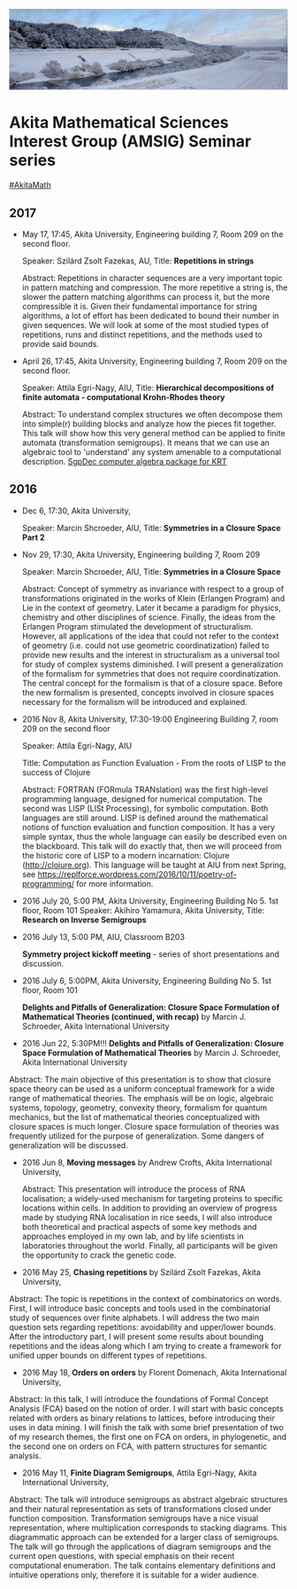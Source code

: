 ![snowy river](2017SnowRiver.png)
# Akita Mathematical Sciences Interest Group (AMSIG) Seminar series

[#AkitaMath](https://twitter.com/hashtag/AkitaMath)

## 2017
* May 17, 17:45, Akita University,  Engineering building 7, Room 209 on the second floor.

  Speaker: Szilárd Zsolt Fazekas, AU, Title: **Repetitions in strings**
  
  Abstract: Repetitions in character sequences are a very important topic in pattern matching and compression. The more repetitive a string is, the slower the pattern matching algorithms can process it, but the more compressible it is. Given their fundamental importance for string algorithms, a lot of effort has been dedicated to bound their number in given sequences. We will look at some of the most studied types of repetitions, runs and distinct repetitions, and the methods used to provide said bounds. 

* April 26, 17:45, Akita University,  Engineering building 7, Room 209 on the second floor.

  Speaker: Attila Egri-Nagy, AIU, Title: **Hierarchical decompositions of finite automata - computational Krohn-Rhodes theory**
  
  Abstract: To understand complex structures we often decompose them into simple(r) building blocks and analyze how the pieces fit together. This talk will show how this very general method can be applied to finite automata (transformation semigroups). It means that we can use an algebraic tool to 'understand' any system amenable to a computational description. [SgpDec computer algebra package for KRT](http://gap-packages.github.io/sgpdec/)
  
## 2016

* Dec 6, 17:30, Akita University,

  Speaker: Marcin Shcroeder, AIU, Title: **Symmetries in a Closure Space Part 2** 

* Nov 29, 17:30, Akita University, Engineering building 7, Room 209

  Speaker: Marcin Shcroeder, AIU, Title: **Symmetries in a Closure Space**

  Abstract: Concept of symmetry as invariance with respect to a group of transformations originated in the works of Klein (Erlangen Program) and Lie in the context of geometry. Later it became a paradigm for physics, chemistry and other disciplines of science. Finally, the ideas from the Erlangen Program stimulated the development of structuralism. However, all applications of the idea that could not refer to the context of geometry (i.e. could not use geometric coordinatization) failed to provide new results and the interest in structuralism as a universal tool for study of complex systems diminished. I will present a generalization of the formalism for symmetries that does not require coordinatization. The central concept for the formalism is that of a closure space. Before the new formalism is presented,  concepts involved in closure spaces necessary for the formalism will be introduced and explained. 

* 2016 Nov 8, Akita University, 17:30-19:00 Engineering Building 7, room 209 on the second floor

  Speaker: Attila Egri-Nagy, AIU

  Title: Computation as Function Evaluation - From the roots of LISP to the success of Clojure

  Abstract: FORTRAN (FORmula TRANslation) was the first high-level programming language, designed for numerical computation. The second was LISP (LISt Processing), for symbolic computation. Both languages are still around. LISP is defined around the mathematical notions of  function evaluation and function composition. It has a very simple syntax, thus the whole language can easily be described even on the blackboard. This talk will do exactly that, then we will proceed from the historic core of LISP to a modern incarnation: Clojure (http://clojure.org). This language will be taught at AIU from next Spring, see https://replforce.wordpress.com/2016/10/11/poetry-of-programming/ for more information.

* 2016 July 20, 5:00 PM, Akita University, Engineering Building No 5. 1st floor, Room 101
  Speaker: Akihiro Yamamura, Akita University, Title: **Research on Inverse Semigroups**

* 2016 July 13, 5:00 PM, AIU, Classroom B203

  **Symmetry project kickoff meeting** - series of short presentations and discussion.

* 2016 July 6, 5:00PM, Akita University, Engineering Building No 5. 1st floor, Room 101 
  
  **Delights and Pitfalls of Generalization: Closure Space Formulation of Mathematical Theories (continued, with recap)** by Marcin J. Schroeder, Akita International University

* 2016 Jun 22, 5:30PM!!! **Delights and Pitfalls of Generalization: Closure Space Formulation of Mathematical Theories** by Marcin J. Schroeder, Akita International University

 Abstract: The main objective of this presentation is to show that closure space theory can be used as a uniform conceptual framework for a wide range of mathematical theories. The emphasis will be on logic, algebraic systems, topology, geometry, convexity theory, formalism for quantum mechanics, but the list of mathematical theories conceptualized with closure spaces is much longer. Closure space formulation of theories was frequently utilized for the purpose of generalization. Some dangers of generalization will be discussed. 
* 2016 Jun 8, **Moving messages** by Andrew Crofts, Akita International University,

  Abstract: This presentation will introduce the process of RNA localisation; a widely-used mechanism for targeting proteins to specific locations within cells. In addition to providing an overview of progress made by studying RNA localisation in rice seeds, I will also introduce both theoretical and practical aspects of some key methods and approaches employed in my own lab, and by life scientists in laboratories throughout the world. Finally, all participants will be given the opportunity to crack the genetic code.

* 2016 May 25, **Chasing repetitions** by Szilárd Zsolt Fazekas, Akita University,
 
 Abstract: The topic is repetitions in the context of combinatorics on words. First, I will introduce basic concepts and tools used in the combinatorial study of sequences over finite alphabets. I will address the two main question sets regarding repetitions: avoidability and upper/lower bounds. After the introductory part, I will present some results about bounding repetitions and the ideas along which I am trying to create a framework for unified upper bounds on different types of repetitions.

* 2016 May 18, **Orders on orders** by Florent Domenach, Akita International University, 

 Abstract: In this talk, I will introduce the foundations of Formal Concept Analysis (FCA) based on the notion of order. I will start with basic concepts related with orders as binary relations to lattices, before introducing their uses in data mining. I will finish the talk with some brief presentation of two of my research themes, the first one on FCA on orders, in phylogenetic, and the second one on orders on FCA,  with pattern structures for semantic analysis. 

* 2016 May 11, **Finite Diagram Semigroups**, Attila Egri-Nagy, Akita International University, 

 Abstract: The talk will introduce semigroups as abstract algebraic structures and their natural representation as sets of transformations closed under function composition. Transformation semigroups have a nice visual representation, where multiplication corresponds to stacking diagrams. This diagrammatic approach can be extended for a larger class of semigroups. The talk will go through the applications of diagram semigroups and the current open questions, with special emphasis on their recent computational enumeration. The talk contains elementary definitions and intuitive operations only, therefore it is suitable for a wider audience. 
